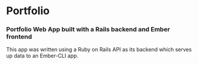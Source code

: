 # Portfolio
### Portfolio Web App built with a Rails backend and Ember frontend

This app was written using a Ruby on Rails API as its backend which serves up data to an Ember-CLI app.
